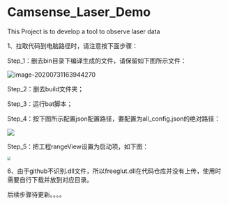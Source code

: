 # Camsense_Laser_Demo
This Project is to develop a tool to observe laser data

1、拉取代码到电脑路径时，请注意按下面步骤：

Step_1：删去bin目录下编译生成的文件，请保留如下图所示文件：

![image-20200731163944270](M:\WorkSpace\PrivateDoc\PraviteCode\Camsense_Laser_Demo\image\remain.png)

Step_2：删去build文件夹；

Step_3：运行bat脚本；

Step_4：按下图所示配置json配置路径，要配置为all_config.json的绝对路径：

![](M:\WorkSpace\PrivateDoc\PraviteCode\Camsense_Laser_Demo\image\json_config.png)



Step_5：把工程rangeView设置为启动项，如下图：

<img src="M:\WorkSpace\PrivateDoc\PraviteCode\Camsense_Laser_Demo\image\Set_Startup.png" style="zoom:50%;" />

6、由于github不识别.dll文件，所以freeglut.dll在代码仓库并没有上传，使用时需要自行下载并放到对应目录。

后续步骤待更新。。。。